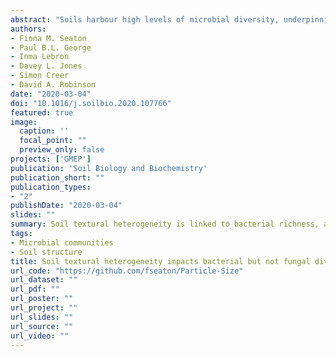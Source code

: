 ```yaml
---
abstract: "Soils harbour high levels of microbial diversity, underpinning their ability to provide key soil functions and ecosystem services. The extreme variety of soil microbial life is often explained by reference to the physical and chemical heterogeneity of the soil environment. However, detailed understanding of this link is still lacking, particularly as micro-scale studies are difficult to scale up to the soil profile or landscape level. To address this, we used soil samples collected from a wide range of temperate oceanic habitats (e.g. arable, grassland, coniferous and deciduous woodland, heathland; 335 sites in total) to evaluate the link between soil texture and microbial diversity. Soil particle size distribution was measured in each sample using laser granulometry (i.e. sand, silt, clay), while the diversity of bacterial and fungal communities were determined by metabarcoding with an Illumina MiSeq using16S and ITS1 taxonomy marker gene regions, respectively. Multifractal analysis of the soil particle size distribution was then used to describe the heterogeneity of the soil particle sizes. Overall, our results showed no impact of habitat type upon textural heterogeneity indicating that it is an aspect of soil quality resistant to management decisions. Using a structural equation modelling approach, we show that soil textural heterogeneity positively influences bacterial diversity but had little impact upon fungal diversity. We also find that textural composition impacts both bacterial and fungal composition, with many specific microbial taxa showing co-occurrence relationships with clay and fine-silt sized particles. Our results strongly indicate that soil textural heterogeneity influences microbial community diversity regardless of soil management practices and biophysical activities. The close linkages between different groups of soil organisms can obscure the mechanisms driving the development of biodiversity, however, it is clear that the soil physical environment has differential impacts on organisms with different life history strategies."
authors:
- Fiona M. Seaton
- Paul B.L. George
- Inma Lebron
- Davey L. Jones
- Simon Creer
- David A. Robinson
date: "2020-03-04"
doi: "10.1016/j.soilbio.2020.107766"
featured: true
image:
  caption: ''
  focal_point: ""
  preview_only: false
projects: ['GMEP']
publication: 'Soil Biology and Biochemistry'
publication_short: ""
publication_types:
- "2"
publishDate: "2020-03-04"
slides: ""
summary: Soil textural heterogeneity is linked to bacterial richness, and textural composition is linked to bacterial and fungal composition.
tags:
- Microbial communities
- Soil structure
title: Soil textural heterogeneity impacts bacterial but not fungal diversity
url_code: "https://github.com/fseaton/Particle-Size"
url_dataset: ""
url_pdf: ""
url_poster: ""
url_project: ""
url_slides: ""
url_source: ""
url_video: ""
---
```




